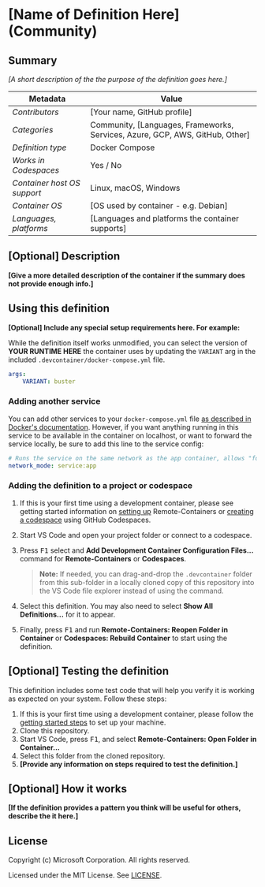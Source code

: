 # [Name of Definition Here] (Community)

## Summary

_[A short description of the the purpose of the definition goes here.]_

| Metadata                    | Value                                                                        |
| --------------------------- | ---------------------------------------------------------------------------- |
| _Contributors_              | [Your name, GitHub profile]                                                  |
| _Categories_                | Community, [Languages, Frameworks, Services, Azure, GCP, AWS, GitHub, Other] |
| _Definition type_           | Docker Compose                                                               |
| _Works in Codespaces_       | Yes / No                                                                     |
| _Container host OS support_ | Linux, macOS, Windows                                                        |
| _Container OS_              | [OS used by container - e.g. Debian]                                         |
| _Languages, platforms_      | [Languages and platforms the container supports]                             |

## [Optional] Description

**[Give a more detailed description of the container if the summary does not
provide enough info.]**

## Using this definition

**[Optional] Include any special setup requirements here. For example:**

While the definition itself works unmodified, you can select the version of
**YOUR RUNTIME HERE** the container uses by updating the `VARIANT` arg in the
included `.devcontainer/docker-compose.yml` file.

```yaml
args:
    VARIANT: buster
```

### Adding another service

You can add other services to your `docker-compose.yml` file
[as described in Docker's documentation](https://docs.docker.com/compose/compose-file/#service-configuration-reference).
However, if you want anything running in this service to be available in the
container on localhost, or want to forward the service locally, be sure to add
this line to the service config:

```yaml
# Runs the service on the same network as the app container, allows "forwardPorts" in devcontainer.json function.
network_mode: service:app
```

### Adding the definition to a project or codespace

1. If this is your first time using a development container, please see getting
   started information on
   [setting up](https://aka.ms/vscode-remote/containers/getting-started)
   Remote-Containers or
   [creating a codespace](https://aka.ms/ghcs-open-codespace) using GitHub
   Codespaces.

2. Start VS Code and open your project folder or connect to a codespace.

3. Press <kbd>F1</kbd> select and **Add Development Container Configuration
   Files...** command for **Remote-Containers** or **Codespaces**.

    > **Note:** If needed, you can drag-and-drop the `.devcontainer` folder from
    > this sub-folder in a locally cloned copy of this repository into the VS
    > Code file explorer instead of using the command.

4. Select this definition. You may also need to select **Show All
   Definitions...** for it to appear.

5. Finally, press <kbd>F1</kbd> and run **Remote-Containers: Reopen Folder in
   Container** or **Codespaces: Rebuild Container** to start using the
   definition.

## [Optional] Testing the definition

This definition includes some test code that will help you verify it is working
as expected on your system. Follow these steps:

1. If this is your first time using a development container, please follow the
   [getting started steps](https://aka.ms/vscode-remote/containers/getting-started)
   to set up your machine.
2. Clone this repository.
3. Start VS Code, press <kbd>F1</kbd>, and select **Remote-Containers: Open
   Folder in Container...**
4. Select this folder from the cloned repository.
5. **[Provide any information on steps required to test the definition.]**

## [Optional] How it works

**[If the definition provides a pattern you think will be useful for others,
describe the it here.]**

## License

Copyright (c) Microsoft Corporation. All rights reserved.

Licensed under the MIT License. See
[LICENSE](https://github.com/Microsoft/vscode-dev-containers/blob/main/LICENSE).
